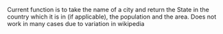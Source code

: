 Current function is to take the name of a city and return the State in the country which it is in (if applicable), the population and the area. 
Does not work in many cases due to variation in wikipedia
